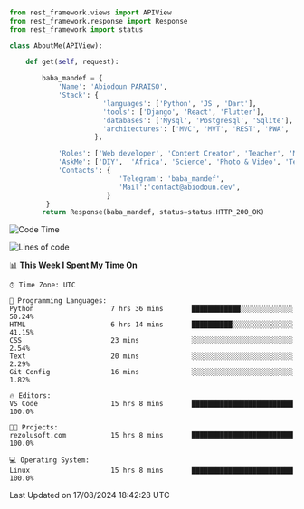###
```python
from rest_framework.views import APIView
from rest_framework.response import Response
from rest_framework import status

class AboutMe(APIView):

    def get(self, request):

        baba_mandef = {
            'Name': 'Abiodoun PARAISO',
            'Stack': {
                       'languages': ['Python', 'JS', 'Dart'],
                       'tools': ['Django', 'React', 'Flutter'],
                       'databases': ['Mysql', 'Postgresql', 'Sqlite'],
                       'architectures': ['MVC', 'MVT', 'REST', 'PWA', 'SPA', 'MicroServices']
                     },

            'Roles': ['Web developer', 'Content Creator', 'Teacher', 'Mentor'],
            'AskMe': ['DIY',  'Africa', 'Science', 'Photo & Video', 'Tech'],
            'Contacts': {
                           'Telegram': 'baba_mandef',
                           'Mail':'contact@abiodoun.dev',
                        }
         }
        return Response(baba_mandef, status=status.HTTP_200_OK)

```                    

<!--START_SECTION:waka-->
![Code Time](http://img.shields.io/badge/Code%20Time-1%2C121%20hrs%2023%20mins-blue)

![Lines of code](https://img.shields.io/badge/From%20Hello%20World%20I%27ve%20Written-420%20Thousand%20lines%20of%20code-blue)

📊 **This Week I Spent My Time On** 

```text
⌚︎ Time Zone: UTC

💬 Programming Languages: 
Python                   7 hrs 36 mins       ████████████░░░░░░░░░░░░░   50.24% 
HTML                     6 hrs 14 mins       ██████████░░░░░░░░░░░░░░░   41.15% 
CSS                      23 mins             ░░░░░░░░░░░░░░░░░░░░░░░░░   2.54% 
Text                     20 mins             ░░░░░░░░░░░░░░░░░░░░░░░░░   2.29% 
Git Config               16 mins             ░░░░░░░░░░░░░░░░░░░░░░░░░   1.82%

🔥 Editors: 
VS Code                  15 hrs 8 mins       █████████████████████████   100.0%

🐱‍💻 Projects: 
rezolusoft.com           15 hrs 8 mins       █████████████████████████   100.0%

💻 Operating System: 
Linux                    15 hrs 8 mins       █████████████████████████   100.0%

```


 Last Updated on 17/08/2024 18:42:28 UTC
<!--END_SECTION:waka-->
